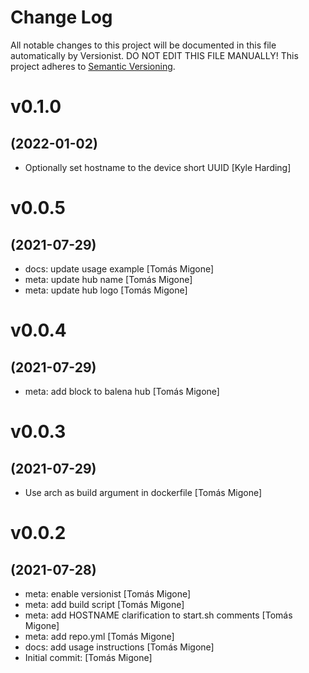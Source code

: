 # Change Log

All notable changes to this project will be documented in this file
automatically by Versionist. DO NOT EDIT THIS FILE MANUALLY!
This project adheres to [Semantic Versioning](http://semver.org/).

# v0.1.0
## (2022-01-02)

* Optionally set hostname to the device short UUID [Kyle Harding]

# v0.0.5
## (2021-07-29)

* docs: update usage example [Tomás Migone]
* meta: update hub name [Tomás Migone]
* meta: update hub logo [Tomás Migone]

# v0.0.4
## (2021-07-29)

* meta: add block to balena hub [Tomás Migone]

# v0.0.3
## (2021-07-29)

* Use arch as build argument in dockerfile [Tomás Migone]

# v0.0.2
## (2021-07-28)

* meta: enable versionist [Tomás Migone]
* meta: add build script [Tomás Migone]
* meta: add HOSTNAME clarification to start.sh comments [Tomás Migone]
* meta: add repo.yml [Tomás Migone]
* docs: add usage instructions [Tomás Migone]
* Initial commit: [Tomás Migone]
